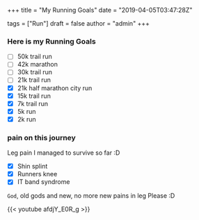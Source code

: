 +++
title = "My Running Goals"
date = "2019-04-05T03:47:28Z"

tags = ["Run"]
draft = false
author = "admin"
+++

### Here is my Running Goals

- [ ] 50k trail run
- [ ] 42k marathon
- [ ] 30k trail run
- [ ] 21k trail run
- [x] 21k half marathon city run
- [x] 15k trail run
- [x] 7k trail run
- [x] 5k run
- [x] 2k run

### pain on this journey

Leg pain I managed to survive so far :D

- [x] Shin splint
- [x] Runners knee
- [x] IT band syndrome

`God`, old gods and new, no more new pains in leg Please :D

{{< youtube afdjY_E0R_g >}}
